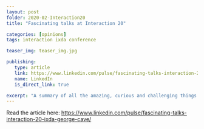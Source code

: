 ```yaml
---
layout: post
folder: 2020-02-Interaction20
title: "Fascinating talks at Interaction 20"

categories: [opinions]
tags: interaction ixda conference

teaser_img: teaser_img.jpg

publishing:
   type: article
   link: https://www.linkedin.com/pulse/fascinating-talks-interaction-20-ixda-george-cave/
   name: LinkedIn
   is_direct_link: true

excerpt: "A summary of all the amazing, curious and challenging things I discovered at #IXDA Interaction 20 in Milan."
---
```


Read the article here: https://www.linkedin.com/pulse/fascinating-talks-interaction-20-ixda-george-cave/